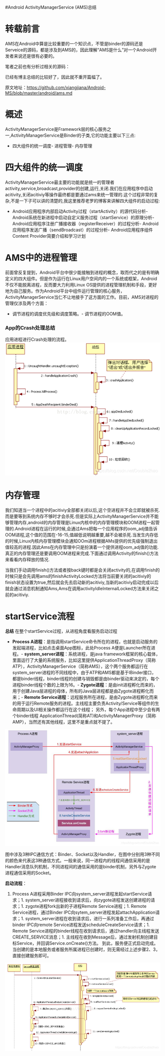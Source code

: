 #Android ActivityManagerService (AMS)总结
# 转载前言

AMS在Android中算是比较重要的一个知识点，不管是binder的源码还是Serveice的源码，都是涉及到AMS的，因此理解“AMS是什么”对一个Android开发者来说还是很有必要的。

>  
 笔者之前也有分析过相关的源码： 


已经有博主总结的比较好了，因此就不重开篇幅了。

>  
 原文地址：https://github.com/xiangjiana/Android-MS/blob/master/android/ams.md 


# 概述

ActivityManagerService是Framework层的核心服务之一,ActivityManagerService是Binder的子类,它的功能主要以下三点:
- 四大组件的统一调度- 进程管理- 内存管理
# 四大组件的统一调度

ActivityManagerService最主要的功能就是统一的管理者activity,service,broadcast,provider的创建,运行,关闭.我们在应用程序中启动acitivity,关闭acitiviy等操作最终都是要通过ams来统一管理的.这个过程非常的复杂,不是一下子可以讲的清楚的,我这里推荐老罗的博客来讲解四大组件的启动过程:
- Android应用程序内部启动Activity过程（startActivity）的源代码分析- Android系统在新进程中启动自定义服务过程（startService）的原理分析- Android应用程序注册广播接收器（registerReceiver）的过程分析- Android应用程序发送广播（sendBroadcast）的过程分析- Android应用程序组件Content Provider简要介绍和学习计划
# AMS中的进程管理

前面曾反复提到，Android平台中很少能接触到进程的概念，取而代之的是有明确定义的四大组件。但是作为运行在Linux用户空间内的一个系统或框架，Android不仅不能脱离进程，反而要大力利用Linux OS提供的进程管理机制和手段，更好地为自己服务。作为Android平台中组件运行管理的核心服务，ActivityManagerService当仁不让地接手了这方面的工作。目前，AMS对进程的管理仅涉及两个方面：
- 调节进程的调度优先级和调度策略。- 调节进程的OOM值。
### App的Crash处理总结

应用进程进行Crash处理的流程。 <img src="https://raw.githubusercontent.com/Double2hao/xujiajia_blog/main/img/3210.png" alt="在这里插入图片描述">

# 内存管理

我们知道当一个进程中的acitiviy全部都关闭以后,这个空进程并不会立即就被杀死.而是要等到系统内存不够时才会杀死.但是实际上ActivityManagerService并不能够管理内存,android的内存管理是Linux内核中的内存管理模块和OOM进程一起管理的.Android进程在运行的时候,会通过Ams把每一个应用程序的oom_adj值告诉OOM进程,这个值的范围在-16-15,值越低说明越重要,越不会被杀死.当发生内存低的时候,Linux内核内存管理模块会通知OOm进程根据AMs提供的优先级强制退出值较高的进程.因此Ams在内存管理中只是扮演着一个提供进程oom_adj值的功能.真正的内存管理还是要调用OOM进程来完成.下面通过调用Activity的finish()方法来看看内存释放的情况.

当我们手动调用finish()方法或者按back键时都是会关闭activity的,在调用finish的时候只是会先调用ams的finishActivityLocked方法将当前要关闭的acitiviy的finish状态设置为true,然后就会先去启动新的acitiviy,当新的acitiviy启动完成以后就会通过消息机制通知Ams,Ams在调用activityIdleInternalLocked方法来关闭之前的acitiviy.

# startService流程

**总结** 在整个startService过程，从进程角度看服务启动过程
- **Process A进程**：是指调用startService命令所在的进程，也就是启动服务的发起端进程，比如点击桌面App图标，此处Process A便是Launcher所在进程。- **system_server进程**：系统进程，是java framework框架的核心载体，里面运行了大量的系统服务，比如这里提供ApplicationThreadProxy（简称ATP），ActivityManagerService（简称AMS），这个两个服务都运行在system_server进程的不同线程中，由于ATP和AMS都是基于IBinder接口，都是binder线程，binder线程的创建与销毁都是由binder驱动来决定的，每个进程binder线程个数的上限为16。- **Zygote进程**：是由init进程孵化而来的，用于创建Java层进程的母体，所有的Java层进程都是由Zygote进程孵化而来；- **Remote Service进程**：远程服务所在进程，是由Zygote进程孵化而来的用于运行Remote服务的进程。主线程主要负责Activity/Service等组件的生命周期以及UI相关操作都运行在这个线程； 另外，每个App进程中至少会有两个binder线程 ApplicationThread(简称AT)和ActivityManagerProxy（简称AMP），当然还有其他线程，这里不是重点就不提了。
<img src="https://raw.githubusercontent.com/Double2hao/xujiajia_blog/main/img/3211.png" alt="在这里插入图片描述">

图中涉及3种IPC通信方式：Binder、Socket以及Handler，在图中分别用3种不同的颜色来代表这3种通信方式。一般来说，同一进程内的线程间通信采用的是 Handler消息队列机制，不同进程间的通信采用的是binder机制，另外与Zygote进程通信采用的Socket。

**启动流程**：
1. Process A进程采用Binder IPC向system_server进程发起startService请求；1. system_server进程接收到请求后，向zygote进程发送创建进程的请求；1. zygote进程fork出新的子进程Remote Service进程；1. Remote Service进程，通过Binder IPC向sytem_server进程发起attachApplication请求；1. system_server进程在收到请求后，进行一系列准备工作后，再通过binder IPC向remote Service进程发送scheduleCreateService请求；1. Remote Service进程的binder线程在收到请求后，通过handler向主线程发送CREATE_SERVICE消息；1. 主线程在收到Message后，通过发射机制创建目标Service，并回调Service.onCreate()方法。 到此，服务便正式启动完成。当创建的是本地服务或者服务所属进程已创建时，则无需经过上述步骤2、3，直接创建服务即可。
<img src="https://raw.githubusercontent.com/Double2hao/xujiajia_blog/main/img/3212.png" alt="在这里插入图片描述">